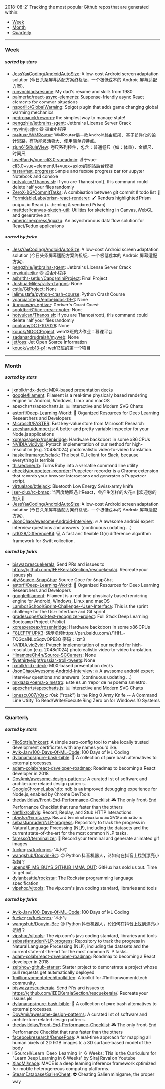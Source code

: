 2018-08-21
Tracking the most popular Github repos that are generated within: 
* [Week](https://github.com/polebug/github_trending_spider/blob/master/2018-08-21.md#week)
* [Month](https://github.com/polebug/github_trending_spider/blob/master/2018-08-21.md#month)
* [Quarterly](https://github.com/polebug/github_trending_spider/blob/master/2018-08-21.md#quarterly)
--- 
### Week 
##### sorted by stars 
* [JessYanCoding/AndroidAutoSize](https://github.com/JessYanCoding/AndroidAutoSize): A low-cost Android screen adaptation solution (今日头条屏幕适配方案终极版，一个极低成本的 Android 屏幕适配方案).
* [runvnc/dadsresume](https://github.com/runvnc/dadsresume): My dad's resume and skills from 1980
* [palmerhq/react-async-elements](https://github.com/palmerhq/react-async-elements): Suspense-friendly async React elements for common situations
* [nsporillo/GlobalWarming](https://github.com/nsporillo/GlobalWarming): Spigot plugin that adds game changing global warming mechanics
* [pedronauck/reworm](https://github.com/pedronauck/reworm): the simplest way to manage state!
* [pengzhile/jetbrains-agent](https://github.com/pengzhile/jetbrains-agent): Jetbrains License Server Crack
* [myvin/juejin](https://github.com/myvin/juejin): :smile: 掘金小程序
* [meituan/WMRouter](https://github.com/meituan/WMRouter): WMRouter是一款Android路由框架，基于组件化的设计思路，有功能灵活强大、使用简单的特点。
* [zjun615/RuleView](https://github.com/zjun615/RuleView): 卷尺系列控件，包含：普通卷尺（如：体重）、金额尺、时间尺
* [loveRandy/vue-cli3.0-vueadmin](https://github.com/loveRandy/vue-cli3.0-vueadmin): 基于vue-cli3.0+vue+elementUI+vuex+axios的网站后台模板
* [fastai/fast_progress](https://github.com/fastai/fast_progress): Simple and flexible progress bar for Jupyter Notebook and console
* [hotvulcan/Thanos.sh](https://github.com/hotvulcan/Thanos.sh): if you are Thanos(root), this command could delete half your files randomly
* [ZeroX-DG/CommitTasks](https://github.com/ZeroX-DG/CommitTasks): A combination between git commit & todo list :tada:
* [FormidableLabs/prism-react-renderer](https://github.com/FormidableLabs/prism-react-renderer): 🖌️ Renders highlighted Prism output to React (+ theming & vendored Prism)
* [mattdesl/canvas-sketch-util](https://github.com/mattdesl/canvas-sketch-util): Utilities for sketching in Canvas, WebGL and generative art
* [americanexpress/iguazu](https://github.com/americanexpress/iguazu): An asynchronous data flow solution for React/Redux applications
##### sorted by forks 
* [JessYanCoding/AndroidAutoSize](https://github.com/JessYanCoding/AndroidAutoSize): A low-cost Android screen adaptation solution (今日头条屏幕适配方案终极版，一个极低成本的 Android 屏幕适配方案).
* [pengzhile/jetbrains-agent](https://github.com/pengzhile/jetbrains-agent): Jetbrains License Server Crack
* [myvin/juejin](https://github.com/myvin/juejin): :smile: 掘金小程序
* [ashritha-setlur/CapgeminiProject](https://github.com/ashritha-setlur/CapgeminiProject): Final Project
* [Joshua-Miles/rails-dragons](https://github.com/Joshua-Miles/rails-dragons): None
* [cstlu/GitProject](https://github.com/cstlu/GitProject): None
* [ialimustafa/python-crash-course](https://github.com/ialimustafa/python-crash-course): Python Crash Course
* [vgarciaortega/embebidos-19-1](https://github.com/vgarciaortega/embebidos-19-1): None
* [Auquan/qq-optiver](https://github.com/Auquan/qq-optiver): Opriver's Quant Quest
* [sgoldber61/ice-cream-voter](https://github.com/sgoldber61/ice-cream-voter): None
* [hotvulcan/Thanos.sh](https://github.com/hotvulcan/Thanos.sh): if you are Thanos(root), this command could delete half your files randomly
* [coolrare/DCT-107029](https://github.com/coolrare/DCT-107029): None
* [kouok/MOOCProject](https://github.com/kouok/MOOCProject): web13班的大作业：慕课平台
* [sadanandrudraiah/myweb](https://github.com/sadanandrudraiah/myweb): None
* [jet/oss](https://github.com/jet/oss): Jet Open Source Information
* [kouok/web13-p1](https://github.com/kouok/web13-p1): web13班的第一个项目
--- 
### Month 
##### sorted by stars 
* [jxnblk/mdx-deck](https://github.com/jxnblk/mdx-deck): MDX-based presentation decks
* [google/filament](https://github.com/google/filament): Filament is a real-time physically based rendering engine for Android, Windows, Linux and macOS
* [apexcharts/apexcharts.js](https://github.com/apexcharts/apexcharts.js): 📊 Interactive and Modern SVG Charts
* [astorfi/Deep-Learning-World](https://github.com/astorfi/Deep-Learning-World): :satellite: Organized Resources for Deep Learning Researchers and Developers
* [Microsoft/FASTER](https://github.com/Microsoft/FASTER): Fast key-value store from Microsoft Research
* [zeeshanu/dumper.js](https://github.com/zeeshanu/dumper.js): A better and pretty variable inspector for your Node.js applications
* [xoreaxeaxeax/rosenbridge](https://github.com/xoreaxeaxeax/rosenbridge): Hardware backdoors in some x86 CPUs
* [NVIDIA/vid2vid](https://github.com/NVIDIA/vid2vid): Pytorch implementation of our method for high-resolution (e.g. 2048x1024) photorealistic video-to-video translation.
* [haskellcamargo/sclack](https://github.com/haskellcamargo/sclack): The best CLI client for Slack, because everything is terrible!
* [thisredone/rb](https://github.com/thisredone/rb): Turns Ruby into a versatile command line utility
* [checkly/puppeteer-recorder](https://github.com/checkly/puppeteer-recorder): Puppeteer recorder is a Chrome extension that records your browser interactions and generates a  Puppeteer script.
* [virtualabs/btlejack](https://github.com/virtualabs/btlejack): Bluetooth Low Energy Swiss-army knife
* [jser-club/rc-bmap](https://github.com/jser-club/rc-bmap): 当百度地图遇上React，会产生怎样的火花🔥     🎉欢迎您的加入🎉
* [JessYanCoding/AndroidAutoSize](https://github.com/JessYanCoding/AndroidAutoSize): A low-cost Android screen adaptation solution (今日头条屏幕适配方案终极版，一个极低成本的 Android 屏幕适配方案).
* [JsonChao/Awesome-Android-Interview](https://github.com/JsonChao/Awesome-Android-Interview): :fire: A awesome  android expert interview questions and answers（continuous updating ...）
* [ra1028/DifferenceKit](https://github.com/ra1028/DifferenceKit): 💻 A fast and flexible O(n) difference algorithm framework for Swift collection.
##### sorted by forks 
* [biswaz/rescuekerala](https://github.com/biswaz/rescuekerala): Send PRs and issues to https://github.com/IEEEKeralaSection/rescuekerala/. Recreate your issues pls
* [4jy/Source-SnapChat](https://github.com/4jy/Source-SnapChat): Source Code for SnapChat
* [astorfi/Deep-Learning-World](https://github.com/astorfi/Deep-Learning-World): :satellite: Organized Resources for Deep Learning Researchers and Developers
* [google/filament](https://github.com/google/filament): Filament is a real-time physically based rendering engine for Android, Windows, Linux and macOS
* [LambdaSchool/Sprint-Challenge--User-Interface](https://github.com/LambdaSchool/Sprint-Challenge--User-Interface): This is the sprint challenge for the User Interface and Git sprint
* [gradescope/fsdl-text-recognizer-project](https://github.com/gradescope/fsdl-text-recognizer-project): Full Stack Deep Learning Bootcamp Project (Public)
* [xoreaxeaxeax/rosenbridge](https://github.com/xoreaxeaxeax/rosenbridge): Hardware backdoors in some x86 CPUs
* [F8LEFT/FUPK3](https://github.com/F8LEFT/FUPK3): 演示视频https://pan.baidu.com/s/1HH_-TQGca1NLoSqzvOPB3Q 密码：izm3
* [NVIDIA/vid2vid](https://github.com/NVIDIA/vid2vid): Pytorch implementation of our method for high-resolution (e.g. 2048x1024) photorealistic video-to-video translation.
* [HinamoreCh4n/Source-SCCamera](https://github.com/HinamoreCh4n/Source-SCCamera): None
* [fivethirtyeight/russian-troll-tweets](https://github.com/fivethirtyeight/russian-troll-tweets): None
* [jxnblk/mdx-deck](https://github.com/jxnblk/mdx-deck): MDX-based presentation decks
* [JsonChao/Awesome-Android-Interview](https://github.com/JsonChao/Awesome-Android-Interview): :fire: A awesome  android expert interview questions and answers（continuous updating ...）
* [mixlaab/Poema-Siniestro](https://github.com/mixlaab/Poema-Siniestro): Este es un 'repo' de mi poema siniestro.
* [apexcharts/apexcharts.js](https://github.com/apexcharts/apexcharts.js): 📊 Interactive and Modern SVG Charts
* [ionescu007/r0ak](https://github.com/ionescu007/r0ak): r0ak ("roak") is the Ring 0 Army Knife -- A Command Line Utility To Read/Write/Execute Ring Zero on for Windows 10 Systems
--- 
### Quarterly 
##### sorted by stars 
* [FiloSottile/mkcert](https://github.com/FiloSottile/mkcert): A simple zero-config tool to make locally trusted development certificates with any names you'd like.
* [Avik-Jain/100-Days-Of-ML-Code](https://github.com/Avik-Jain/100-Days-Of-ML-Code): 100 Days of ML Coding
* [dylanaraps/pure-bash-bible](https://github.com/dylanaraps/pure-bash-bible): 📖 A collection of pure bash alternatives to external processes.
* [adam-golab/react-developer-roadmap](https://github.com/adam-golab/react-developer-roadmap): Roadmap to becoming a React developer in 2018
* [DovAmir/awesome-design-patterns](https://github.com/DovAmir/awesome-design-patterns): A curated list of software and architecture related design patterns.
* [GoogleChromeLabs/ndb](https://github.com/GoogleChromeLabs/ndb): ndb is an improved debugging experience for Node.js, enabled by Chrome DevTools
* [thedaviddias/Front-End-Performance-Checklist](https://github.com/thedaviddias/Front-End-Performance-Checklist): 🎮 The only Front-End Performance Checklist that runs faster than the others
* [Netflix/pollyjs](https://github.com/Netflix/pollyjs): Record, Replay, and Stub HTTP Interactions.
* [nbedos/termtosvg](https://github.com/nbedos/termtosvg): Record terminal sessions as SVG animations
* [sebastianruder/NLP-progress](https://github.com/sebastianruder/NLP-progress): Repository to track the progress in Natural Language Processing (NLP), including the datasets and the current state-of-the-art for the most common NLP tasks.
* [faressoft/terminalizer](https://github.com/faressoft/terminalizer): 🦄 Record your terminal and generate animated gif images
* [fuckcqcs/fuckcqcs](https://github.com/fuckcqcs/fuckcqcs): 14小时
* [wangshub/Douyin-Bot](https://github.com/wangshub/Douyin-Bot): 😍 Python 抖音机器人，论如何在抖音上找到漂亮小姐姐？ 
* [upend/IF_MS_BUYS_GITHUB_IMMA_OUT](https://github.com/upend/IF_MS_BUYS_GITHUB_IMMA_OUT): GitHub has sold us out. Time to get out.
* [dylanbeattie/rockstar](https://github.com/dylanbeattie/rockstar): The Rockstar programming language specification
* [vipshop/vjtools](https://github.com/vipshop/vjtools): The vip.com's java coding standard, libraries and tools
##### sorted by forks 
* [Avik-Jain/100-Days-Of-ML-Code](https://github.com/Avik-Jain/100-Days-Of-ML-Code): 100 Days of ML Coding
* [fuckcqcs/fuckcqcs](https://github.com/fuckcqcs/fuckcqcs): 14小时
* [wangshub/Douyin-Bot](https://github.com/wangshub/Douyin-Bot): 😍 Python 抖音机器人，论如何在抖音上找到漂亮小姐姐？ 
* [vipshop/vjtools](https://github.com/vipshop/vjtools): The vip.com's java coding standard, libraries and tools
* [sebastianruder/NLP-progress](https://github.com/sebastianruder/NLP-progress): Repository to track the progress in Natural Language Processing (NLP), including the datasets and the current state-of-the-art for the most common NLP tasks.
* [adam-golab/react-developer-roadmap](https://github.com/adam-golab/react-developer-roadmap): Roadmap to becoming a React developer in 2018
* [zeit/now-github-starter](https://github.com/zeit/now-github-starter): Starter project to demonstrate a project whose pull requests get automatically deployed
* [1millionwomentotech/toolkitten](https://github.com/1millionwomentotech/toolkitten): A toolkit for #1millionwomentotech community.
* [biswaz/rescuekerala](https://github.com/biswaz/rescuekerala): Send PRs and issues to https://github.com/IEEEKeralaSection/rescuekerala/. Recreate your issues pls
* [dylanaraps/pure-bash-bible](https://github.com/dylanaraps/pure-bash-bible): 📖 A collection of pure bash alternatives to external processes.
* [DovAmir/awesome-design-patterns](https://github.com/DovAmir/awesome-design-patterns): A curated list of software and architecture related design patterns.
* [thedaviddias/Front-End-Performance-Checklist](https://github.com/thedaviddias/Front-End-Performance-Checklist): 🎮 The only Front-End Performance Checklist that runs faster than the others
* [facebookresearch/DensePose](https://github.com/facebookresearch/DensePose): A real-time approach for mapping all human pixels of 2D RGB images to a 3D surface-based model of the body
* [llSourcell/Learn_Deep_Learning_in_6_Weeks](https://github.com/llSourcell/Learn_Deep_Learning_in_6_Weeks): This is the Curriculum for "Learn Deep Learning in 6 Weeks" by Siraj Raval on Youtube 
* [XiaoMi/mace](https://github.com/XiaoMi/mace): MACE is a deep learning inference framework optimized for mobile heterogeneous computing platforms.
* [SteamDatabase/SalienCheat](https://github.com/SteamDatabase/SalienCheat): 👽 Cheating Salien minigame, the proper way
